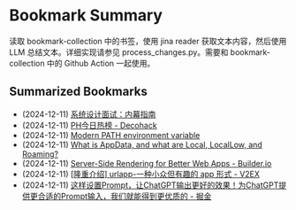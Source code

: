 # Bookmark Summary 
读取 bookmark-collection 中的书签，使用 jina reader 获取文本内容，然后使用 LLM 总结文本。详细实现请参见 process_changes.py。需要和 bookmark-collection 中的 Github Action 一起使用。
    
## Summarized Bookmarks
- (2024-12-11) [系统设计面试：内幕指南](202412/2024-12-11-%E7%B3%BB%E7%BB%9F%E8%AE%BE%E8%AE%A1%E9%9D%A2%E8%AF%95%EF%BC%9A%E5%86%85%E5%B9%95%E6%8C%87%E5%8D%97.md)
- (2024-12-11) [PH今日热榜 - Decohack](202412/2024-12-11-ph%E4%BB%8A%E6%97%A5%E7%83%AD%E6%A6%9C---decohack.md)
- (2024-12-11) [Modern PATH environment variable](202412/2024-12-11-modern-path-environment-variable.md)
- (2024-12-11) [What is AppData, and what are Local, LocalLow, and Roaming?](202412/2024-12-11-what-is-appdata%2C-and-what-are-local%2C-locallow%2C-and-roaming.md)
- (2024-12-11) [Server-Side Rendering for Better Web Apps - Builder.io](202412/2024-12-11-server-side-rendering-for-better-web-apps---builder.io.md)
- (2024-12-11) [[隆重介绍] urlapp-一种小众但有趣的 app 形式 - V2EX](202412/2024-12-11-%5B%E9%9A%86%E9%87%8D%E4%BB%8B%E7%BB%8D%5D-urlapp-%E4%B8%80%E7%A7%8D%E5%B0%8F%E4%BC%97%E4%BD%86%E6%9C%89%E8%B6%A3%E7%9A%84-app-%E5%BD%A2%E5%BC%8F---v2ex.md)
- (2024-12-11) [这样设置Prompt，让ChatGPT输出更好的效果！为ChatGPT提供更合适的Prompt输入，我们就能得到更优质的 - 掘金](202412/2024-12-11-%E8%BF%99%E6%A0%B7%E8%AE%BE%E7%BD%AEprompt%EF%BC%8C%E8%AE%A9chatgpt%E8%BE%93%E5%87%BA%E6%9B%B4%E5%A5%BD%E7%9A%84%E6%95%88%E6%9E%9C%EF%BC%81%E4%B8%BAchatgpt%E6%8F%90%E4%BE%9B%E6%9B%B4%E5%90%88%E9%80%82%E7%9A%84prompt%E8%BE%93%E5%85%A5%EF%BC%8C%E6%88%91%E4%BB%AC%E5%B0%B1%E8%83%BD%E5%BE%97%E5%88%B0%E6%9B%B4%E4%BC%98%E8%B4%A8%E7%9A%84---%E6%8E%98%E9%87%91.md)

